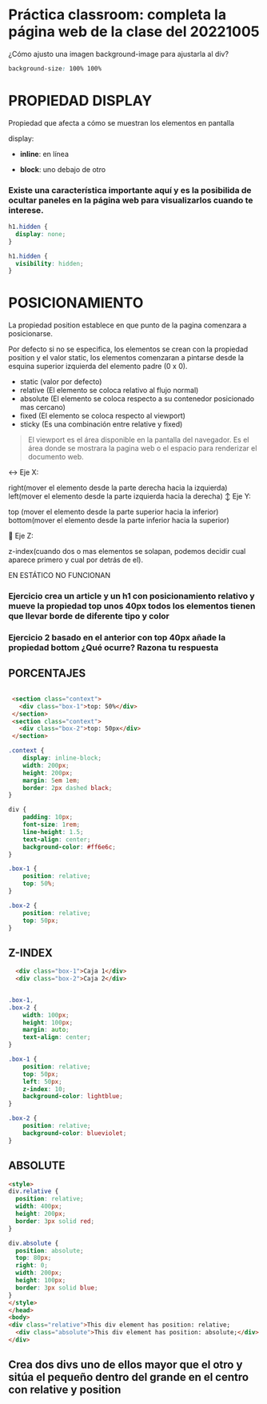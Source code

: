 # Práctica classroom: completa la página web de la clase del 20221005

¿Cómo ajusto una imagen background-image para ajustarla al div?

```css
background-size: 100% 100%
```


# PROPIEDAD DISPLAY

Propiedad que afecta a cómo se muestran los elementos en pantalla

display:

* **inline**:  en línea

* **block**: uno debajo de otro

### Existe una característica importante aquí y es la posibilida de ocultar paneles en la página web para visualizarlos cuando te interese.
```css
h1.hidden {
  display: none;
}

h1.hidden {
  visibility: hidden;
}
```

# POSICIONAMIENTO

La propiedad position establece en que punto de la pagina comenzara a posicionarse.

Por defecto si no se especifica, 
los elementos se crean con la propiedad position y el valor static, 
los elementos comenzaran a pintarse desde la esquina superior izquierda del elemento padre (0 x 0).

* static (valor por defecto)
* relative (El elemento se coloca relativo al flujo normal)
* absolute (El elemento se coloca respecto a su contenedor posicionado mas cercano)
* fixed (El elemento se coloca respecto al viewport)
* sticky (Es una combinación entre relative y fixed)

> El viewport es el área disponible en la pantalla del navegador. Es el área donde se mostrara la pagina web o el espacio para renderizar el documento web.

↔️ Eje X:

right(mover el elemento desde la parte derecha hacia la izquierda)
left(mover el elemento desde la parte izquierda hacia la derecha)
↕️ Eje Y:

top (mover el elemento desde la parte superior hacia la inferior)
bottom(mover el elemento desde la parte inferior hacia la superior)

🔄 Eje Z:

z-index(cuando dos o mas elementos se solapan, podemos decidir cual aparece primero y cual por detrás de el).

EN ESTÁTICO NO FUNCIONAN

### Ejercicio crea un article y un h1 con posicionamiento relativo y mueve la propiedad top unos 40px todos los elementos tienen que llevar borde de diferente tipo y color

### Ejercicio 2 basado en el anterior con top 40px añade la propiedad bottom ¿Qué ocurre? Razona tu respuesta

## PORCENTAJES

```html

 <section class="context">
   <div class="box-1">top: 50%</div>
 </section>
 <section class="context">
   <div class="box-2">top: 50px</div>
 </section>

```

```CSS
.context {
    display: inline-block;
    width: 200px;
    height: 200px;
    margin: 5em 1em;
    border: 2px dashed black;
}

div {
    padding: 10px;
    font-size: 1rem;
    line-height: 1.5;
    text-align: center;
    background-color: #ff6e6c;
}

.box-1 {
    position: relative;
    top: 50%; 
}

.box-2 {
    position: relative;
    top: 50px; 
}
```

## Z-INDEX

```html
  <div class="box-1">Caja 1</div>
  <div class="box-2">Caja 2</div>

```

```css

.box-1,
.box-2 {
    width: 100px;
    height: 100px;
    margin: auto;
    text-align: center;
}

.box-1 {
    position: relative;
    top: 50px;
    left: 50px;
    z-index: 10;
    background-color: lightblue;
}

.box-2 {
    position: relative;
    background-color: blueviolet;
}
```

## ABSOLUTE

```html
<style>
div.relative {
  position: relative;
  width: 400px;
  height: 200px;
  border: 3px solid red;
} 

div.absolute {
  position: absolute;
  top: 80px;
  right: 0;
  width: 200px;
  height: 100px;
  border: 3px solid blue;
}
</style>
</head>
<body>
<div class="relative">This div element has position: relative;
  <div class="absolute">This div element has position: absolute;</div>
</div>

```

## Crea dos divs uno de ellos mayor que el otro y sitúa el pequeño dentro del grande en el centro con relative y position
